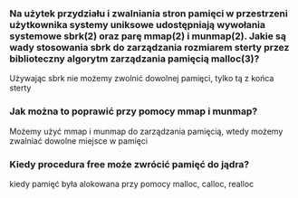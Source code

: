 ### Na użytek przydziału i zwalniania stron pamięci w przestrzeni użytkownika systemy uniksowe udostępniają wywołania systemowe sbrk(2) oraz parę mmap(2) i munmap(2). Jakie są wady stosowania sbrk do zarządzania rozmiarem sterty przez biblioteczny algorytm zarządzania pamięcią malloc(3)?
Używając sbrk nie możemy zwolnić dowolnej pamięci, tylko tą z końca sterty

### Jak można to poprawić przy pomocy mmap i munmap?
Możemy użyć mmap i munmap do zarządzania pamięcią, wtedy możemy zwalniać dowolne miejsce w pamięci

### Kiedy procedura free może zwrócić pamięć do jądra?
kiedy pamięć była alokowana przy pomocy malloc, calloc, realloc